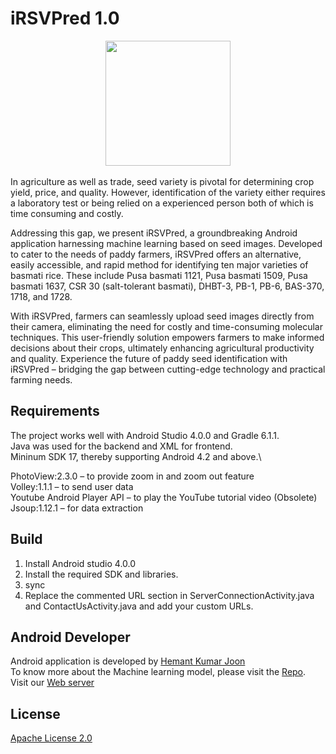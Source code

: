# iRSVPred 1.0

<div align="center">
  <img src="https://apexbtic.icgeb.res.in/rice/ss_1.jpeg" height="200px">
</div>

<br>
In agriculture as well as trade, seed variety is pivotal for determining crop yield, price, and quality. However, identification of the variety either requires a laboratory test or being relied on a experienced person both of which is time consuming and costly.

Addressing this gap, we present iRSVPred, a groundbreaking Android application harnessing machine learning based on seed images. Developed to cater to the needs of paddy farmers, iRSVPred offers an alternative, easily accessible, and rapid method for identifying ten major varieties of basmati rice. These include Pusa basmati 1121, Pusa basmati 1509, Pusa basmati 1637, CSR 30 (salt-tolerant basmati), DHBT-3, PB-1, PB-6, BAS-370, 1718, and 1728.

With iRSVPred, farmers can seamlessly upload seed images directly from their camera, eliminating the need for costly and time-consuming molecular techniques. This user-friendly solution empowers farmers to make informed decisions about their crops, ultimately enhancing agricultural productivity and quality. Experience the future of paddy seed identification with iRSVPred – bridging the gap between cutting-edge technology and practical farming needs.

## Requirements

The project works well with Android Studio 4.0.0 and Gradle 6.1.1.\
Java was used for the backend and XML for frontend.\
Mininum SDK 17, thereby supporting Android 4.2 and above.\

PhotoView:2.3.0 – to provide zoom in and zoom out feature\
Volley:1.1.1 – to send user data\
Youtube Android Player API – to play the YouTube tutorial video (Obsolete) \
Jsoup:1.12.1 – for data extraction

## Build
1. Install Android studio 4.0.0
2. Install the required SDK and libraries.
3. sync
4. Replace the commented URL section in ServerConnectionActivity.java and ContactUsActivity.java and add your custom URLs.


## Android Developer
Android application is developed by [Hemant Kumar Joon](https://www.linkedin.com/in/hemantjoon/)\
To know more about the Machine learning model, please visit the [Repo](https://github.com/arunsharma8osdd/iRSVPred).\
Visit our [Web server](https://apexbtic.icgeb.res.in/rice)

## License

[Apache License 2.0](LICENSE)
